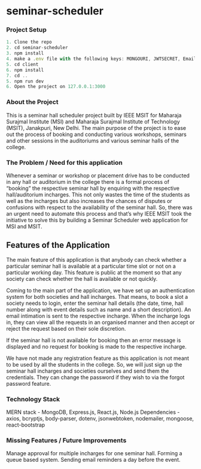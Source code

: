 # seminar-scheduler

### Project Setup

```javascript
1. Clone the repo
2. cd seminar-scheduler
3. npm install
4. make a .env file with the following keys: MONGOURI, JWTSECRET, EmailId, EmailPass, EmailName
5. cd client
6. npm install
7. cd ..
5. npm run dev
6. Open the project on 127.0.0.1:3000
```

### About the Project

This is a seminar hall scheduler project built by IEEE MSIT for Maharaja Surajmal Institute (MSI) and Maharaja Surajmal Institute of Technology (MSIT), Janakpuri, New Delhi. The main purpose of the project is to ease out the process of booking and conducting various workshops, seminars and other sessions in the auditoriums and various seminar halls of the college.

### The Problem / Need for this application

Whenever a seminar or workshop or placement drive has to be conducted in any hall or auditorium in the college there is a formal process of “booking” the respective seminar hall by enquiring with the respective hall/auditorium incharges. This not only wastes the time of the students as well as the incharges but also increases the chances of disputes or confusions with respect to the availability of the seminar hall. So, there was an urgent need to automate this process and that’s why IEEE MSIT took the initiative to solve this by building a Seminar Scheduler web application for MSI and MSIT.

## Features of the Application

The main feature of this application is that anybody can check whether a particular seminar hall is available at a particular time slot or not on a particular working day. This feature is public at the moment so that any society can check whether the hall is available or not quickly.

Coming to the main part of the application, we have set up an authentication system for both societies and hall incharges. That means, to book a slot a society needs to login, enter the seminar hall details (the date, time, hall number along with event details such as name and a short description). An email intimation is sent to the respective incharge. When the incharge logs in, they can view all the requests in an organised manner and then accept or reject the request based on their sole discretion.

If the seminar hall is not available for booking then an error message is displayed and no request for booking is made to the respective incharge.

We have not made any registration feature as this application is not meant to be used by all the students in the college. So, we will just sign up the seminar hall incharges and societies ourselves and send them the credentials. They can change the password if they wish to via the forgot password feature.

### Technology Stack

MERN stack - MongoDB, Express.js, React.js, Node.js
Dependencies - axios, bcryptjs, body-parser, dotenv, jsonwebtoken, nodemailer, mongoose, react-bootstrap

### Missing Features / Future Improvements

Manage approval for multiple incharges for one seminar hall.
Forming a queue based system.
Sending email reminders a day before the event.
